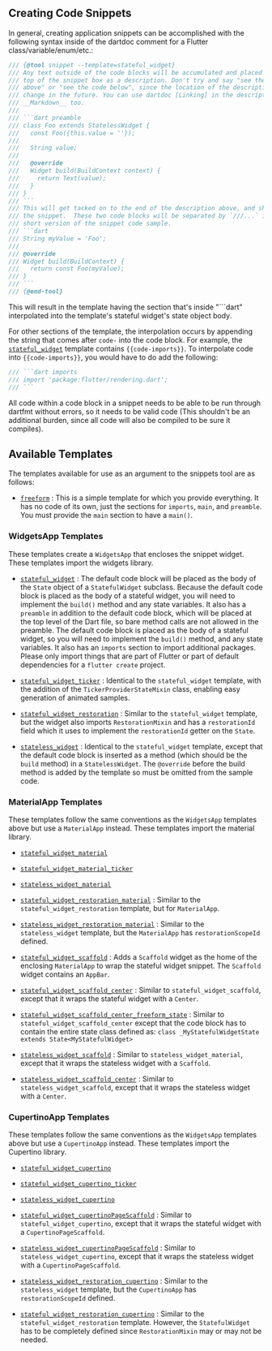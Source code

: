 ## Creating Code Snippets

In general, creating application snippets can be accomplished with the following
syntax inside of the dartdoc comment for a Flutter class/variable/enum/etc.:

```dart
/// {@tool snippet --template=stateful_widget}
/// Any text outside of the code blocks will be accumulated and placed at the
/// top of the snippet box as a description. Don't try and say "see the code
/// above" or "see the code below", since the location of the description may
/// change in the future. You can use dartdoc [Linking] in the description, and
/// __Markdown__ too.
///
/// ```dart preamble
/// class Foo extends StatelessWidget {
///   const Foo({this.value = ''});
///
///   String value;
///
///   @override
///   Widget build(BuildContext context) {
///     return Text(value);
///   }
/// }
/// ```
/// This will get tacked on to the end of the description above, and shown above
/// the snippet.  These two code blocks will be separated by `///...` in the
/// short version of the snippet code sample.
/// ```dart
/// String myValue = 'Foo';
///
/// @override
/// Widget build(BuildContext) {
///   return const Foo(myValue);
/// }
/// ```
/// {@end-tool}
```

This will result in the template having the section that's inside "```dart"
interpolated into the template's stateful widget's state object body.

For other sections of the template, the interpolation occurs by appending the string
that comes after `code-` into the code block. For example, the
[`stateful_widget`](stateful_widget.tmpl) template contains
`{{code-imports}}`. To interpolate code into `{{code-imports}}`, you would
have to do add the following:

```dart
/// ```dart imports
/// import 'package:flutter/rendering.dart';
/// ```
```

All code within a code block in a snippet needs to be able to be run through
dartfmt without errors, so it needs to be valid code (This shouldn't be an
additional burden, since all code will also be compiled to be sure it compiles).

## Available Templates

The templates available for use as an argument to the snippets tool are as
follows:

- [`freeform`](freeform.tmpl) :
  This is a simple template for which you provide everything.  It has no code of
  its own, just the sections for `imports`, `main`, and `preamble`. You must
  provide the `main` section to have a `main()`.

### WidgetsApp Templates

These templates create a `WidgetsApp` that encloses the snippet widget. These templates import
the widgets library.

- [`stateful_widget`](stateful_widget.tmpl) :
  The default code block will be placed as the body of the `State` object of a
  `StatefulWidget` subclass. Because the default code block is placed as the body
  of a stateful widget, you will need to implement the `build()` method and any
  state variables. It also has a `preamble` in addition to the default code
  block, which will be placed at the top level of the Dart file, so bare
  method calls are not allowed in the preamble. The default code block is
  placed as the body of a stateful widget, so you will need to implement the
  `build()` method, and any state variables. It also has an `imports`
  section to import additional packages. Please only import things that are part
  of Flutter or part of default dependencies for a `flutter create` project.

- [`stateful_widget_ticker`](stateful_widget_ticker.tmpl) : Identical to the
  `stateful_widget` template, with the addition of the `TickerProviderStateMixin`
  class, enabling easy generation of animated samples.

- [`stateful_widget_restoration`](stateful_widget_restoration.tmpl) : Similar to
  the `stateful_widget` template, but the widget also imports `RestorationMixin`
  and has a `restorationId` field which it uses to implement the `restorationId`
  getter on the `State`.

- [`stateless_widget`](stateless_widget.tmpl) : Identical to the
  `stateful_widget` template, except that the default code block is
  inserted as a method (which should be the `build` method) in a
  `StatelessWidget`. The `@override` before the build method is added by
  the template so must be omitted from the sample code.

### MaterialApp Templates

These templates follow the same conventions as the `WidgetsApp` templates above but use a
`MaterialApp` instead. These templates import the material library.

- [`stateful_widget_material`](stateful_widget_material.tmpl)

- [`stateful_widget_material_ticker`](stateful_widget_material_ticker.tmpl)

- [`stateless_widget_material`](stateless_widget_material.tmpl)

- [`stateful_widget_restoration_material`](stateful_widget_restoration_material.tmpl) :
  Similar to the `stateful_widget_restoration` template, but for `MaterialApp`.

- [`stateless_widget_restoration_material`](stateful_widget_restoration_material.tmpl) :
  Similar to the `stateless_widget` template, but the `MaterialApp` has `restorationScopeId`
  defined.

- [`stateful_widget_scaffold`](stateful_widget_scaffold.tmpl) : Adds a `Scaffold` widget as the home
  of the enclosing `MaterialApp` to wrap the stateful widget snippet. The `Scaffold` widget contains
  an `AppBar`.

- [`stateful_widget_scaffold_center`](stateful_widget_scaffold_center.tmpl) : Similar to
  `stateful_widget_scaffold`, except that it wraps the stateful widget with a `Center`.

- [`stateful_widget_scaffold_center_freeform_state`](stateful_widget_scaffold_center_freeform_state.tmpl) :
  Similar to `stateful_widget_scaffold_center` except that the code block has
  to contain the entire state class defined as:
  `class _MyStatefulWidgetState extends State<MyStatefulWidget>`

- [`stateless_widget_scaffold`](stateless_widget_scaffold.tmpl) : Similar to
  `stateless_widget_material`, except that it wraps the stateless widget with a
  `Scaffold`.

- [`stateless_widget_scaffold_center`](stateless_widget_scaffold_center.tmpl) : Similar to
  `stateless_widget_scaffold`, except that it wraps the stateless widget with a `Center`.

### CupertinoApp Templates

These templates follow the same conventions as the `WidgetsApp` templates above but use a
`CupertinoApp` instead. These templates import the Cupertino library.

- [`stateful_widget_cupertino`](stateful_widget_cupertino.tmpl)

- [`stateful_widget_cupertino_ticker`](stateful_widget_cupertino_ticker.tmpl)

- [`stateless_widget_cupertino`](stateless_widget_cupertino.tmpl)

- [`stateful_widget_cupertinoPageScaffold`](stateful_widget_cupertino_page_scaffold.tmpl) : Similar to
  `stateful_widget_cupertino`, except that it wraps the stateful widget with a
  `CupertinoPageScaffold`.

- [`stateless_widget_cupertinoPageScaffold`](stateless_widget_cupertino_page_scaffold.tmpl) : Similar to
  `stateless_widget_cupertino`, except that it wraps the stateless widget with a
  `CupertinoPageScaffold`.

- [`stateless_widget_restoration_cupertino`](stateful_widget_restoration_material.tmpl) :
  Similar to the `stateless_widget` template, but the `CupertinoApp` has `restorationScopeId`
  defined.

- [`stateful_widget_restoration_cupertino`](stateful_widget_restoration_material.tmpl) :
  Similar to the `stateful_widget_restoration` template. However, the `StatefulWidget`
  has to be completely defined since `RestorationMixin` may or may not be needed.
